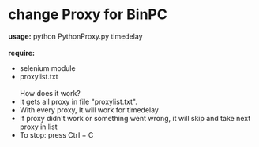 # change Proxy for BinPC

<b>usage:</b> python PythonProxy.py timedelay<br><br>
<b>require:</b>
 - selenium module
 - proxylist.txt<br><br>
How does it work?
- It gets all proxy in file "proxylist.txt".
- With every proxy, It will work for timedelay
- If proxy didn't work or something went wrong, it will skip and take next proxy in list
- To stop: press Ctrl + C
